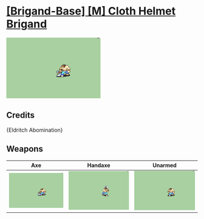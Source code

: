 # [\[Brigand-Base\] \[M\] Cloth Helmet Brigand](./)

<img src="./3.%20Axe/Axe_000.png" alt="[Brigand-Base] [M] Cloth Helmet Brigand standing" />

## Credits

{Eldritch Abomination}

## Weapons


|Axe |Handaxe |Unarmed |
|  :---: | :---: | :---: |
| <img alt="Axe animation" src="./3.%20Axe/Axe.gif" /> | <img alt="Handaxe animation" src="./4.%20Handaxe/Handaxe.gif" /> | <img alt="Unarmed animation" src="./8.%20Unarmed/Unarmed.gif" /> |
